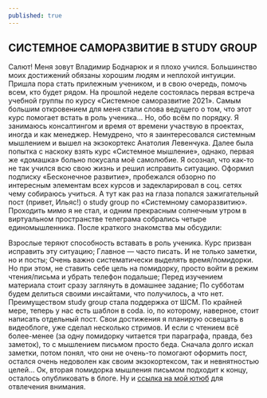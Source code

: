 ```yaml
---
published: true
---
```

## СИСТЕМНОЕ САМОРАЗВИТИЕ В STUDY GROUP

Салют! Меня зовут Владимир Боднарюк и я плохо учился. Большинство моих достижений обязаны хорошим людям и неплохой интуиции. Пришла пора стать прилежным учеником, и в свою очередь, помочь всем, кто будет рядом.
На прошлой неделе состоялась первая встреча учебной группы по курсу «Системное саморазвитие 2021». Самым большим откровением для меня стали слова ведущего о том, что этот курс помогает встать в роль ученика… Но, обо всём по порядку.
Я занимаюсь консалтингом и время от времени участвую в проектах, иногда и как менеджер. Немудрено, что я заинтересовался системным мышлением и вышел на экзокортекс Анатолия Левенчука. Далее была попытка с наскоку взять курс «Системное мышление», однако, первая же «домашка» больно покусала моё самолюбие. Я осознал, что как-то не так учился всю свою жизнь и решил исправить ситуацию. Оформил подписку «Бесконечное развитие», пробежался обзорно по интересным элементам всех курсов и задекларировал в соц. сетях чему собираюсь учиться. А тут как раз на глаза попался зажигательный пост (привет, Ильяс!) о study group по «Системному саморазвитию». Проходить мимо я не стал, и одним прекрасным солнечным утром в виртуальном пространстве телеграма собрались четыре единомышленника.
После краткого знакомства мы обсудили:

Взрослые теряют способность вставать в роль ученика. Курс призван исправить эту ситуацию;
Главное — часто писать. И не только заметки, но и посты;
Очень важно систематически выделять время/помидорки. Но при этом, не ставить себе цель на помидорку, просто войти в режим чтения/письма и убрать телефон подальше;
Перед изучением материала стоит сразу заглянуть в домашнее задание;
По субботам будем делиться своими инсайтами, что получилось, а что нет.
Преимуществом study group стала поддержка от ШСМ. По крайней мере, теперь у нас есть шаблон в coda. io, по которому, наверное, стоит написать отдельный пост.
Свои достижения я планирую освещать в видеоблоге, уже сделал несколько стримов. И если с чтением всё более-менее (за одну помидорку читается три параграфа, правда, без заметок), то с мышлением письмом просто беда. Сначала долго искал заметки, потом понял, что они не очень-то помогают оформить пост, остался очень недоволен как своим экзокортексом, так и невнятностью целей…
Ок, вторая помидорка мышления письмом подходит к концу, осталось опубликовать в блоге.
Ну и [ссылка на мой ютюб](https://www.youtube.com/channel/UC5XHF0x5gPvMw52XIYjExMQ) для отвлечения внимания.
